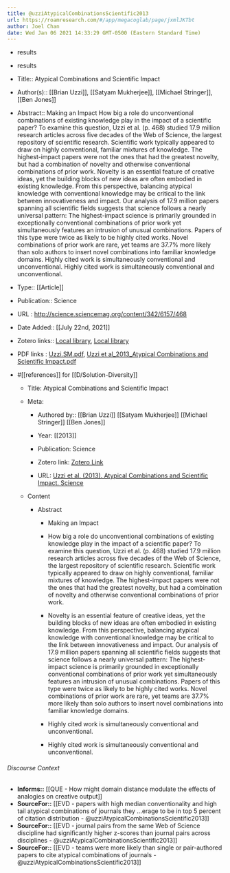 ```yaml
---
title: @uzziAtypicalCombinationsScientific2013
url: https://roamresearch.com/#/app/megacoglab/page/jxmlJKTbt
author: Joel Chan
date: Wed Jan 06 2021 14:33:29 GMT-0500 (Eastern Standard Time)
---
```


- results
- results
- Title:: Atypical Combinations and Scientific Impact
- Author(s):: [[Brian Uzzi]], [[Satyam Mukherjee]], [[Michael Stringer]], [[Ben Jones]]
- Abstract:: Making an Impact
How big a role do unconventional combinations of existing knowledge play in the impact of a scientific paper? To examine this question, Uzzi et al. (p. 468) studied 17.9 million research articles across five decades of the Web of Science, the largest repository of scientific research. Scientific work typically appeared to draw on highly conventional, familiar mixtures of knowledge. The highest-impact papers were not the ones that had the greatest novelty, but had a combination of novelty and otherwise conventional combinations of prior work.
Novelty is an essential feature of creative ideas, yet the building blocks of new ideas are often embodied in existing knowledge. From this perspective, balancing atypical knowledge with conventional knowledge may be critical to the link between innovativeness and impact. Our analysis of 17.9 million papers spanning all scientific fields suggests that science follows a nearly universal pattern: The highest-impact science is primarily grounded in exceptionally conventional combinations of prior work yet simultaneously features an intrusion of unusual combinations. Papers of this type were twice as likely to be highly cited works. Novel combinations of prior work are rare, yet teams are 37.7% more likely than solo authors to insert novel combinations into familiar knowledge domains.
Highly cited work is simultaneously conventional and unconventional.
Highly cited work is simultaneously conventional and unconventional.
- Type:: [[Article]]
- Publication:: Science
- URL : http://science.sciencemag.org/content/342/6157/468
- Date Added:: [[July 22nd, 2021]]
- Zotero links:: [Local library](zotero://select/groups/2451508/items/PDJSRHJ5), [Local library](https://www.zotero.org/groups/2451508/items/PDJSRHJ5)
- PDF links : [Uzzi.SM.pdf](zotero://open-pdf/groups/2451508/items/SPVBMAAJ), [Uzzi et al_2013_Atypical Combinations and Scientific Impact.pdf](zotero://open-pdf/groups/2451508/items/GTUSKYHR)
- #[[references]] for [[D/Solution-Diversity]]

    - Title: Atypical Combinations and Scientific Impact

    - Meta:

        - Authored by:: [[Brian Uzzi]] [[Satyam Mukherjee]] [[Michael Stringer]] [[Ben Jones]]

        - Year: [[2013]]

        - Publication: Science

        - Zotero link: [Zotero Link](zotero://select/items/7_PDJSRHJ5)

        - URL: [Uzzi et al. (2013). Atypical Combinations and Scientific Impact. Science](http://science.sciencemag.org/content/342/6157/468)

    - Content

        - Abstract

            - Making an Impact

            - How big a role do unconventional combinations of existing knowledge play in the impact of a scientific paper? To examine this question, Uzzi et al. (p. 468) studied 17.9 million research articles across five decades of the Web of Science, the largest repository of scientific research. Scientific work typically appeared to draw on highly conventional, familiar mixtures of knowledge. The highest-impact papers were not the ones that had the greatest novelty, but had a combination of novelty and otherwise conventional combinations of prior work.

            - Novelty is an essential feature of creative ideas, yet the building blocks of new ideas are often embodied in existing knowledge. From this perspective, balancing atypical knowledge with conventional knowledge may be critical to the link between innovativeness and impact. Our analysis of 17.9 million papers spanning all scientific fields suggests that science follows a nearly universal pattern: The highest-impact science is primarily grounded in exceptionally conventional combinations of prior work yet simultaneously features an intrusion of unusual combinations. Papers of this type were twice as likely to be highly cited works. Novel combinations of prior work are rare, yet teams are 37.7% more likely than solo authors to insert novel combinations into familiar knowledge domains.

            - Highly cited work is simultaneously conventional and unconventional.

            - Highly cited work is simultaneously conventional and unconventional.

###### Discourse Context

- **Informs::** [[QUE - How might domain distance modulate the effects of analogies on creative output]]
- **SourceFor::** [[EVD - papers with high median conventionality and high tail atypical combinations of journals they ...erage to be in top 5 percent of citation distribution - @uzziAtypicalCombinationsScientific2013]]
- **SourceFor::** [[EVD - journal pairs from the same Web of Science discipline had significantly higher z-scores than journal pairs across disciplines - @uzziAtypicalCombinationsScientific2013]]
- **SourceFor::** [[EVD - teams were more likely than single or pair-authored papers to cite atypical combinations of journals - @uzziAtypicalCombinationsScientific2013]]
